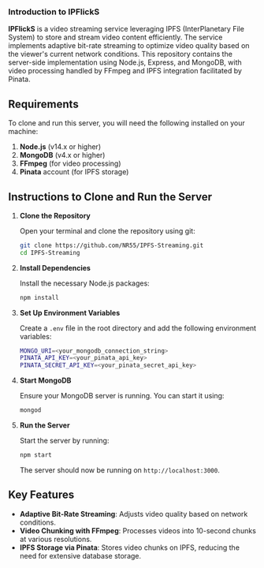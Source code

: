 ### Introduction to IPFlickS

**IPFlickS** is a video streaming service leveraging IPFS (InterPlanetary File System) to store and stream video content efficiently. The service implements adaptive bit-rate streaming to optimize video quality based on the viewer's current network conditions. This repository contains the server-side implementation using Node.js, Express, and MongoDB, with video processing handled by FFmpeg and IPFS integration facilitated by Pinata.

## Requirements

To clone and run this server, you will need the following installed on your machine:

1. **Node.js** (v14.x or higher)
2. **MongoDB** (v4.x or higher)
3. **FFmpeg** (for video processing)
4. **Pinata** account (for IPFS storage)

## Instructions to Clone and Run the Server

1. **Clone the Repository**

    Open your terminal and clone the repository using git:
    ```sh
    git clone https://github.com/NR55/IPFS-Streaming.git
    cd IPFS-Streaming
    ```

2. **Install Dependencies**

    Install the necessary Node.js packages:
    ```sh
    npm install
    ```

3. **Set Up Environment Variables**

    Create a `.env` file in the root directory and add the following environment variables:
    ```sh
    MONGO_URI=<your_mongodb_connection_string>
    PINATA_API_KEY=<your_pinata_api_key>
    PINATA_SECRET_API_KEY=<your_pinata_secret_api_key>
    ```

4. **Start MongoDB**

    Ensure your MongoDB server is running. You can start it using:
    ```sh
    mongod
    ```

5. **Run the Server**

    Start the server by running:
    ```sh
    npm start
    ```

    The server should now be running on `http://localhost:3000`.

## Key Features

- **Adaptive Bit-Rate Streaming**: Adjusts video quality based on network conditions.
- **Video Chunking with FFmpeg**: Processes videos into 10-second chunks at various resolutions.
- **IPFS Storage via Pinata**: Stores video chunks on IPFS, reducing the need for extensive database storage.
